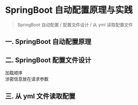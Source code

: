 # SpringBoot 自动配置原理与实践
> SpringBoot 自动配置 / 配置文件设计 / 从 yml 读取配置文件


## 一. SpringBoot 自动配置原理


## 二. SpringBoot 配置文件设计

加载顺序  
涉密信息放在请求参数

## 三. 从 yml 文件读取配置
